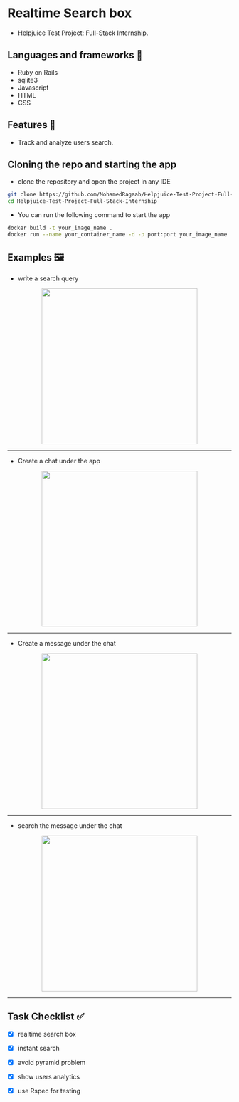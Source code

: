 # Realtime Search box
* Helpjuice Test Project: Full-Stack Internship.
## Languages and frameworks 📑
* Ruby on Rails
* sqlite3
* Javascript
* HTML
* CSS
## Features 🥇
* Track and analyze users search.
## Cloning the repo and starting the app
* clone the repository and open the project in any IDE
``` bash
git clone https://github.com/MohamedRagaab/Helpjuice-Test-Project-Full-Stack-Internship.git
cd Helpjuice-Test-Project-Full-Stack-Internship
```
* You can run the following command to start the app
``` bash
docker build -t your_image_name .
docker run --name your_container_name -d -p port:port your_image_name
```

## Examples 🖼️
* write a search query
<div align='center'>
<img height="350px" src="https://github.com/MohamedRagaab/Instabug-Backend-Challenge/assets/38363762/1d3e1d04-67e0-48a2-a48b-e64d14f18808">
<hr/>
</div>

* Create a chat under the app
<div align='center'>
<img height="350px" src="https://github.com/MohamedRagaab/Instabug-Backend-Challenge/assets/38363762/26033bfa-6fcc-4a61-a628-559fc7adfaf3">
<hr/>
</div>

* Create a message under the chat
<div align='center'>
<img height="350px" src="https://github.com/MohamedRagaab/Instabug-Backend-Challenge/assets/38363762/e6fc4235-4f36-4228-b0e1-593efb2581bb">
<hr/>
</div>

* search the message under the chat
<div align='center'>
<img height="350px" src="https://github.com/MohamedRagaab/Instabug-Backend-Challenge/assets/38363762/405315fe-1abe-4438-a5c0-ae58c91e5691">
<hr/>
</div>

## Task Checklist :white_check_mark:
- [x] realtime search box
- [x] instant search
- [x] avoid pyramid problem
- [x] show users analytics
- [x] use Rspec for testing

